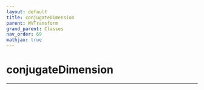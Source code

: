 ```yaml
---
layout: default
title: conjugateDimension
parent: WVTransform
grand_parent: Classes
nav_order: 69
mathjax: true
---
```


#  conjugateDimension




---

